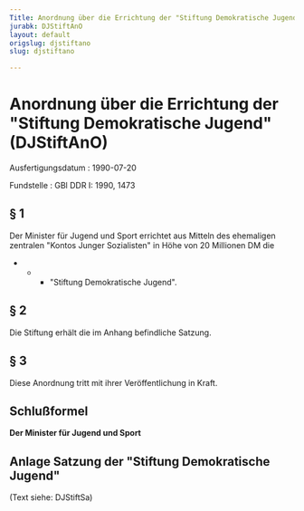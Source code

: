 ```yaml
---
Title: Anordnung über die Errichtung der "Stiftung Demokratische Jugend"
jurabk: DJStiftAnO
layout: default
origslug: djstiftano
slug: djstiftano

---
```


# Anordnung über die Errichtung der "Stiftung Demokratische Jugend" (DJStiftAnO)

Ausfertigungsdatum
:   1990-07-20

Fundstelle
:   GBl DDR I: 1990, 1473

## § 1

Der Minister für Jugend und Sport errichtet aus Mitteln des ehemaligen
zentralen "Kontos Junger Sozialisten" in Höhe von 20 Millionen DM die

*
    *
        *   "Stiftung Demokratische Jugend".

## § 2

Die Stiftung erhält die im Anhang befindliche Satzung.

## § 3

Diese Anordnung tritt mit ihrer Veröffentlichung in Kraft.

## Schlußformel

**Der Minister für Jugend und Sport**

## Anlage Satzung der "Stiftung Demokratische Jugend"

(Text siehe: DJStiftSa)

